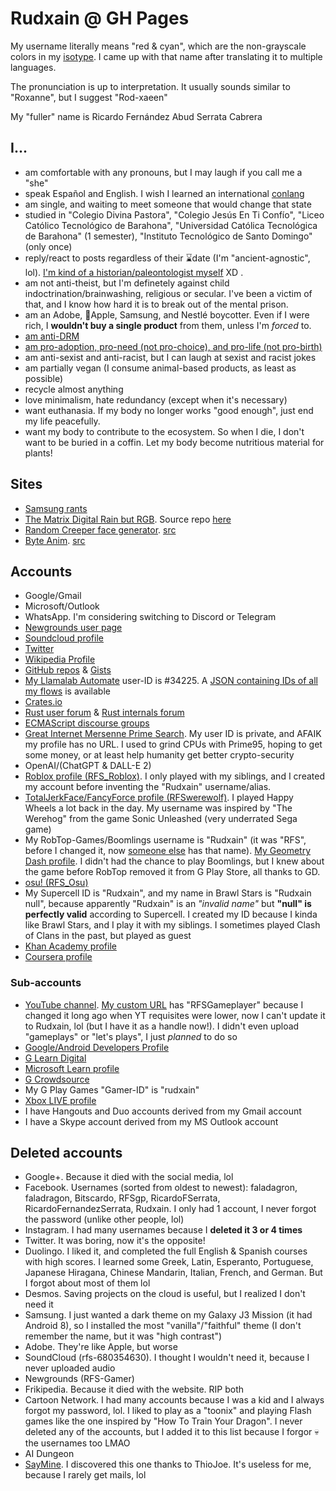 # Rudxain @ GH Pages

My username literally means "red & cyan", which are the non-grayscale colors in my [isotype](https://lorartist.com/do-you-know-the-difference-between-logo-isotype-imagotype-and-isologo).
I came up with that name after translating it to multiple languages.

The pronunciation is up to interpretation. It usually sounds similar to "Roxanne", but I suggest "Rod-xaeen"

My "fuller" name is Ricardo Fernández Abud Serrata Cabrera

## I...

- am comfortable with any pronouns, but I may laugh if you call me a "she"
- speak Español and English. I wish I learned an international [conlang](https://en.wikipedia.org/wiki/Constructed_language)
- am single, and waiting to meet someone that would change that state
- studied in "Colegio Divina Pastora", "Colegio Jesús En Ti Confío", "Liceo Católico Tecnológico de Barahona", "Universidad Católica Tecnológica de Barahona" (1 semester), "Instituto Tecnológico de Santo Domingo" (only once)
- reply/react to posts regardless of their ⌛date (I'm "ancient-agnostic", lol). [I'm kind of a historian/paleontologist myself](https://pbs.twimg.com/media/FFcEIG5WQAgBo33.jpg) XD .
- am not anti-theist, but I'm definetely against child indoctrination/brainwashing, religious or secular. I've been a victim of that, and I know how hard it is to break out of the mental prison.
- am an Adobe, 🍎Apple, Samsung, and Nestlé boycotter. Even if I were rich, I **wouldn't buy a single product** from them, unless I'm *forced* to.
- [am anti-DRM](https://defectivebydesign.org)
- [am pro-adoption, pro-need (not pro-choice), and pro-life (not pro-birth)](https://amptoons.com/blog/?p=13565)
- am anti-sexist and anti-racist, but I can laugh at sexist and racist jokes
- am partially vegan (I consume animal-based products, as least as possible)
- recycle almost anything
- love minimalism, hate redundancy (except when it's necessary)
- want euthanasia. If my body no longer works "good enough", just end my life peacefully.
- want my body to contribute to the ecosystem. So when I die, I don't want to be buried in a coffin. Let my body become nutritious material for plants!

## Sites

- [Samsung rants](https://Rudxain.github.io/Samsung-rants)
- [The Matrix Digital Rain but RGB](https://Rudxain.github.io/RGB-digital-rain). Source repo [here](https://github.com/Rudxain/RGB-digital-rain)
- [Random Creeper face generator](https://Rudxain.github.io/random-creeper-generator). [src](https://github.com/Rudxain/random-creeper-generator)
- [Byte Anim](https://Rudxain.github.io/Byte-Anim). [src](https://github.com/Rudxain/Byte-Anim)

## Accounts

- Google/Gmail
- Microsoft/Outlook
- WhatsApp. I'm considering switching to Discord or Telegram
- [Newgrounds user page](https://Rudxain.newgrounds.com)
- [Soundcloud profile](https://soundcloud.com/Rudxain)
- [Twitter](https://twitter.com/rudxain)
- [Wikipedia Profile](https://en.wikipedia.org/wiki/User:Rudxain)
- [GitHub repos](https://github.com/Rudxain?tab=repositories) & [Gists](https://gist.github.com/Rudxain)
- [My Llamalab Automate](https://llamalab.com/automate/community/flows/42921) user-ID is #34225. A [JSON containing IDs of all my flows](https://llamalab.com/automate/community/api/v1/users/34225/flows) is available
- [Crates.io](https://crates.io/users/Rudxain)
- [Rust user forum](https://users.rust-lang.org/u/rudxain) & [Rust internals forum](https://internals.rust-lang.org/u/rudxain)
- [ECMAScript discourse groups](https://es.discourse.group/u/rudxain)
- [Great Internet Mersenne Prime Search](https://www.mersenne.org). My user ID is private, and AFAIK my profile has no URL. I used to grind CPUs with Prime95, hoping to get some money, or at least help humanity get better crypto-security
- OpenAI/(ChatGPT & DALL-E 2)
- [Roblox profile (RFS_Roblox)](https://roblox.com/users/323158352/profile). I only played with my siblings, and I created my account before inventing the "Rudxain" username/alias.
- [TotalJerkFace/FancyForce profile (RFSwerewolf)](https://totaljerkface.com/profile.tjf?uid=6050400). I played Happy Wheels a lot back in the day. My username was inspired by "The Werehog" from the game Sonic Unleashed (very underrated Sega game)
- My RobTop-Games/Boomlings username is "Rudxain" (it was "RFS", before I changed it, now [someone else](https://gdbrowser.com/u/RFS) has that name). [My Geometry Dash profile](https://gdbrowser.com/u/Rudxain). I didn't had the chance to play Boomlings, but I knew about the game before RobTop removed it from G Play Store, all thanks to GD.
- [osu! (RFS_Osu)](https://osu.ppy.sh/users/9905562)
- My Supercell ID is "Rudxain", and my name in Brawl Stars is "Rudxain null", because apparently "Rudxain" is an *"invalid name"* but **"null" is perfectly valid** according to Supercell. I created my ID because I kinda like Brawl Stars, and I play it with my siblings. I sometimes played Clash of Clans in the past, but played as guest
- [Khan Academy profile](http://www.khanacademy.org/profile/Rudxain)
- [Coursera profile](https://www.coursera.org/user/cdfd656c5769f1b3785e1ae95a5d57c2)

### Sub-accounts

- [YouTube channel](https://youtube.com/@Rudxain). [My custom URL](https://youtube.com/c/RFSGameplayer) has "RFSGameplayer" because I changed it long ago when YT requisites were lower, now I can't update it to Rudxain, lol (but I have it as a handle now!). I didn't even upload "gameplays" or "let's plays", I just *planned* to do so
- [Google/Android Developers Profile](https://g.dev/rudxain)
- [G Learn Digital](https://learndigital.withgoogle.com)
- [Microsoft Learn profile](https://learn.microsoft.com/en-us/users/Rudxain)
- [G Crowdsource](https://crowdsource.google.com)
- My G Play Games "Gamer-ID" is "rudxain"
- [Xbox LIVE profile](https://account.xbox.com/en-us/profile?gamertag=Rudxain)
- I have Hangouts and Duo accounts derived from my Gmail account
- I have a Skype account derived from my MS Outlook account

## Deleted accounts

- Google+. Because it died with the social media, lol
- Facebook. Usernames (sorted from oldest to newest): faladagron, faladragon, Bitscardo, RFSgp, RicardoFSerrata, RicardoFernandezSerrata, Rudxain. I only had 1 account, I never forgot the password (unlike other people, lol)
- Instagram. I had many usernames because I **deleted it 3 or 4 times**
- Twitter. It was boring, now it's the opposite!
- Duolingo. I liked it, and completed the full English & Spanish courses with high scores. I learned some Greek, Latin, Esperanto, Portuguese, Japanese Hiragana, Chinese Mandarin, Italian, French, and German. But I forgot about most of them lol
- Desmos. Saving projects on the cloud is useful, but I realized I don't need it
- Samsung. I just wanted a dark theme on my Galaxy J3 Mission (it had Android 8), so I installed the most "vanilla"/"faithful" theme (I don't remember the name, but it was "high contrast")
- Adobe. They're like Apple, but worse
- SoundCloud (rfs-680354630). I thought I wouldn't need it, because I never uploaded audio
- Newgrounds (RFS-Gamer)
- Frikipedia. Because it died with the website. RIP both
- Cartoon Network. I had many accounts because I was a kid and I always forgot my password, lol. I liked to play as a "toonix" and playing Flash games like the one inspired by "How To Train Your Dragon". I never deleted any of the accounts, but I added it to this list because I forgor 💀 the usernames too LMAO
- AI Dungeon
- [SayMine](https://saymine.com). I discovered this one thanks to ThioJoe. It's useless for me, because I rarely get mails, lol

